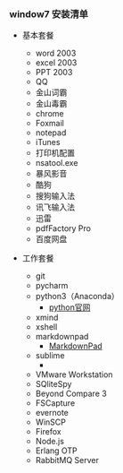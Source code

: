 ### window7 安装清单
- 基本套餐
	- word 2003
	- excel 2003
	- PPT 2003
	- QQ
	- 金山词霸
	- 金山毒霸
	- chrome
	- Foxmail
	- notepad
	- iTunes
	- 打印机配置
	- nsatool.exe
	- 暴风影音
	- 酷狗
	- 搜狗输入法
	- 讯飞输入法
	- 迅雷
	- pdfFactory Pro
	- 百度网盘
	
- 工作套餐
	- git
	- pycharm
	- python3（Anaconda）
		- [python官网](https://www.python.org/)
	- xmind
	- xshell
	- markdownpad
		- [MarkdownPad](http://markdownpad.com/)
	- sublime
		- []()
	- VMware Workstation
	- SQliteSpy
	- Beyond Compare 3
	- FSCapture
	- evernote
	- WinSCP
	- Firefox
	- Node.js
	- Erlang OTP
	- RabbitMQ Server

